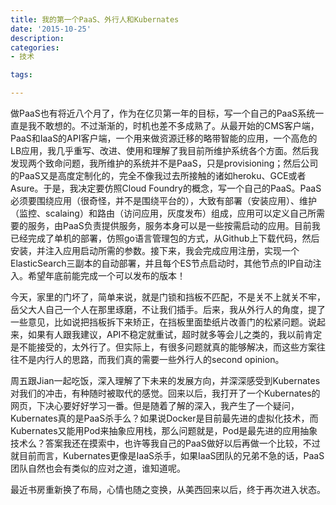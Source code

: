 ```yaml
---
title: 我的第一个PaaS、外行人和Kubernates
date: '2015-10-25'
description:
categories:
- 技术

tags:

---
```


做PaaS也有将近八个月了，作为在亿贝第一年的目标，写一个自己的PaaS系统一直是我不敢想的。不过渐渐的，时机也差不多成熟了。从最开始的CMS客户端，PaaS和IaaS的API客户端，一个用来做资源迁移的略带智能的应用，一个高危的LB应用，我几乎重写、改进、使用和理解了我目前所维护系统各个方面。然后我发现两个致命问题，我所维护的系统并不是PaaS，只是provisioning；然后公司的PaaS又是高度定制化的，完全不像我过去所接触的诸如heroku、GCE或者Asure。于是，我决定要仿照Cloud Foundry的概念，写一个自己的PaaS。PaaS必须要围绕应用（很奇怪，并不是围绕平台的），大致有部署（安装应用）、维护（监控、scalaing）和路由（访问应用，灰度发布）组成，应用可以定义自己所需要的服务，由PaaS负责提供服务，服务本身可以是一些按需启动的应用。目前我已经完成了单机的部署，仿照go语言管理包的方式，从Github上下载代码，然后安装，并注入应用启动所需的参数。接下来，我会完成应用注册，实现一个ElasticSearch三副本的自动部署，并且每个ES节点启动时，其他节点的IP自动注入。希望年底前能完成一个可以发布的版本！

今天，家里的门坏了，简单来说，就是门锁和挡板不匹配，不是关不上就关不牢，岳父大人自己一个人在那里琢磨，不让我们插手。后来，我从外行人的角度，提了一些意见，比如说把挡板拆下来矫正，在挡板里面垫纸片改善门的松紧问题。说起来，如果有人跟我建议，API不稳定就重试，超时就多等会儿之类的，我以前肯定是不能接受的，太外行了。但实际上，有很多问题就真的能够解决，而这些方案往往不是内行人的思路，而我们真的需要一些外行人的second opinion。

周五跟Jian一起吃饭，深入理解了下未来的发展方向，并深深感受到Kubernates对我们的冲击，有种随时被取代的感觉。回来以后，我打开了一个Kubernates的网页，下决心要好好学习一番。但是随着了解的深入，我产生了一个疑问，Kubernates真的是PaaS杀手么？如果说Docker是目前最先进的虚拟化技术，而Kubernates又能用Pod来抽象应用栈，那么问题就是，Pod是最先进的应用抽象技术么？答案我还在摸索中，也许等我自己的PaaS做好以后再做一个比较，不过就目前而言，Kubernates更像是IaaS杀手，如果IaaS团队的兄弟不急的话，PaaS团队自然也会有类似的应对之道，谁知道呢。

最近书房重新换了布局，心情也随之变换，从美西回来以后，终于再次进入状态。